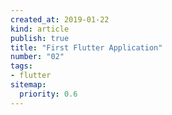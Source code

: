 ```yaml
---
created_at: 2019-01-22
kind: article
publish: true
title: "First Flutter Application"
number: "02"
tags:
- flutter 
sitemap:
  priority: 0.6
---
```


